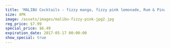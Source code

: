 ```yaml
---
title: 'MALIBU Cocktails - fizzy mango, fizzy pink lemonade, Rum & Pinapple'
size: 4PK
image: /assets/images/malibu-fizzy-pink-jpg2.jpg
reg_price: $7.99
special_price: $6.49
expiration_date: 2017-05-17 00:00:00
show_special: true
---
```



